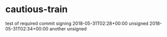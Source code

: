 # cautious-train
test of required commit signing
2018-05-31T02:28+00:00 unsigned
2018-05-31T02:34+00:00 another unsigned
